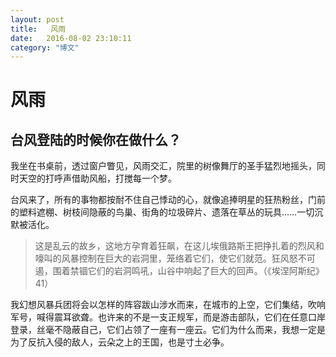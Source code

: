 ```yaml
---
layout: post
title:   风雨
date:   2016-08-02 23:10:11
category: "博文"
---
```

# 风雨

## 台风登陆的时候你在做什么？

我坐在书桌前，透过窗户瞥见，风雨交汇，院里的树像舞厅的圣手猛烈地摇头，同时天空的打呼声借助风船，打搅每一个梦。

台风来了，所有的事物都按耐不住自己悸动的心，就像追捧明星的狂热粉丝，门前的塑料遮棚、树枝间隐蔽的鸟巢、街角的垃圾碎片、遗落在草丛的玩具……一切沉默被活化。

> 这是乱云的故乡，这地方孕育着狂飙，在这儿埃俄路斯王把挣扎着的烈风和嚎叫的风暴控制在巨大的岩洞里，笼络着它们，使它们就范。狂风怒不可遏，围着禁锢它们的岩洞鸣吼，山谷中响起了巨大的回声。（《埃涅阿斯纪》 41）



我幻想风暴兵团将会以怎样的阵容跋山涉水而来，在城市的上空，它们集结，吹响军号，喊得震耳欲聋。也许来的不是一支正规军，而是游击部队，它们在任意口岸登录，丝毫不隐蔽自己，它们占领了一座有一座云。它们为什么而来，我想一定是为了反抗入侵的敌人，云朵之上的王国，也是寸土必争。